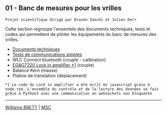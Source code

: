 ## 01 - Banc de mesures pour les vrilles 
`Projet scientifique dirigé par Drazen Zanchi et Julien Derr`

Cette section regroupe l'ensemble des documents techniques, tests et codes qui permettent de piloter les équipements du banc de mesures des vrilles.

- [Documents techniques](https://github.com/williams040315/MSC-Lab/edit/main/01-Banc-de-mesure-vrille/Docs)
- [Tests de communications simples](https://github.com/williams040315/MSC-Lab/edit/main/01-Banc-de-mesure-vrille/Tests)
- WLC Connect bluetooth (couple - calibration)
- [EG&G7220 Lock in amplifier *1](https://github.com/williams040315/MSC-Lab/tree/main/01-Banc-de-mesure-vrille/EG%26G7220-Lockin)  (couple)
- Balance Kern (masse)
- Platine de translation (déplacement)

`*1 Le code du Lock in amplifier a été écrit en javascript grace à node-red. L'ensemble du contrôle et de la lecture des données se fait grâce à Python3 avec une communication en websockets non bloquante`

------------------------------------------------------------------------------------------------------------------------------------------
[Williams BRETT](williams.brett@univ-paris-diderot.fr) | [MSC](http://www.msc.univ-paris-diderot.fr/)
